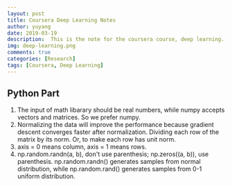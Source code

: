 ```yaml
---
layout: post
title: Coursera Deep Learning Notes
author: yuyang
date: 2019-03-19
description:  This is the note for the coursera course, deep learning.
img: deep-learning.png
comments: true
categories: [Research]
tags: [Coursera, Deep Learning]
---
```


## Python Part
1. The input of math libarary should be real numbers, while numpy accepts vectors and matrices. So we prefer numpy.
2. Normalizing the data will improve the performance because gradient descent converges faster after normalization. Dividing each row of the matrix by its norm. Or, to make each row has unit norm.
3. axis = 0 means column, axis = 1 means rows.
4. np.random.randn(a, b), don't use parenthesis; np.zeros((a, b)), use parenthesis. np.random.randn() generates samples from normal distribution, while np.random.rand() generates samples from 0-1 uniform distribution.
